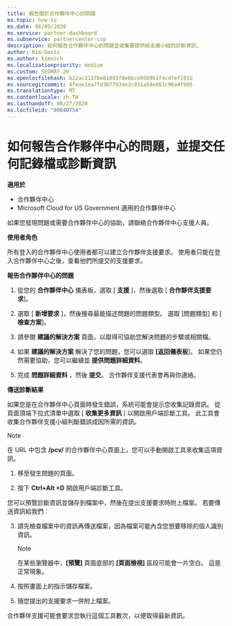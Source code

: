 ```yaml
---
title: 報告關於合作夥伴中心的問題
ms.topic: how-to
ms.date: 06/05/2020
ms.service: partner-dashboard
ms.subservice: partnercenter-csp
description: 如何報告合作夥伴中心的問題並收集要提供給支援小組的診斷資訊。
author: Kim-Davis
ms.author: kimnich
ms.localizationpriority: medium
ms.custom: SEOMAY.20
ms.openlocfilehash: b22ac3137be610d3f8e6bce9569b1f4cd7ef191b
ms.sourcegitcommit: 4feae1ea7fd3077934e3c931a5de801c96a4f995
ms.translationtype: MT
ms.contentlocale: zh-TW
ms.lasthandoff: 08/27/2020
ms.locfileid: "89040754"
---
```

# <a name="how-to-report-problems-with-partner-center-and-submit-any-log-or-diagnostics-information"></a>如何報告合作夥伴中心的問題，並提交任何記錄檔或診斷資訊

**適用於**

- 合作夥伴中心
- Microsoft Cloud for US Government 適用的合作夥伴中心

如果您發現問題或需要合作夥伴中心的協助，請聯絡合作夥伴中心支援人員。

**使用者角色**

所有登入的合作夥伴中心使用者都可以建立合作夥伴支援要求。 使用者只能在登入合作夥伴中心之後，查看他們所提交的支援要求。

**報告合作夥伴中心的問題**

1. 從您的 **合作夥伴中心** 儀表板，選取 [ **支援** ]，然後選取 [ **合作夥伴支援要求**]。

2. 選取 [ **新增要求** ]，然後搜尋最能描述問題的問題類型。 選取 [問題類型] 和 [ **檢查方案**]。

3. 請參閱 **建議的解決方案** 頁面，以取得可協助您解決問題的步驟或相關檔。

4. 如果 **建議的解決方案** 解決了您的問題，您可以選取 **[返回儀表板**]。 如果您仍然需要協助，您可以繼續並 **提供問題詳細資料**。

5. 完成 **問題詳細資料** ，然後 **提交**。 合作夥伴支援代表會再與你連絡。

**傳送診斷結果**

如果您是在合作夥伴中心頁面時發生錯誤，系統可能會提示您收集記錄資訊。 從頁面頂端下拉式清單中選取 [ **收集更多資訊** ] 以開啟用戶端診斷工具。 此工具會收集合作夥伴支援小組判斷錯誤成因所需的資訊。 

>[!NOTE]
>在 URL 中包含 **/pcv/** 的合作夥伴中心頁面上，您可以手動開啟工具來收集這項資訊。

1. 移至發生問題的頁面。

2. 按下 **Ctrl+Alt +D** 開啟用戶端診斷工具。

您可以預覽診斷資訊並儲存到檔案中，然後在提出支援要求時附上檔案。 若要傳送資訊給我們︰

3. 請先檢查檔案中的資訊再傳送檔案，因為檔案可能內含您想要移除的個人識別資訊。 

    >[!NOTE]
    >在某些瀏覽器中，**\[預覽\]** 頁面底部的 **\[頁面檢視\]** 區段可能會一片空白。 這是正常現象。

4. 按照畫面上的指示儲存檔案。

5. 隨您提出的支援要求一併附上檔案。

合作夥伴支援可能會要求您執行這個工具數次，以便取得最新資訊。

